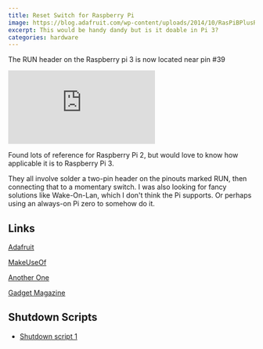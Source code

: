 ```yaml
---
title: Reset Switch for Raspberry Pi
image: https://blog.adafruit.com/wp-content/uploads/2014/10/RasPiBPlusResetHeader.jpg
excerpt: This would be handy dandy but is it doable in Pi 3?
categories: hardware
---
```


The RUN header on the Raspberry pi 3 is now located near pin #39

![RUN Header](https://github.com/raspberrypisig/raspberrypisig.github.io/edit/master/_posts/2017-1-8-reset-switch-for-raspberry-pi.md)

Found lots of reference for Raspberry Pi 2, but would love to know how applicable it is to Raspberry Pi 3.

They all involve solder a two-pin header on the pinouts marked RUN, then connecting that to a momentary switch. I was also looking for fancy solutions like Wake-On-Lan, which I don't think the Pi supports. Or perhaps using an always-on Pi zero to somehow do it.

## Links
[Adafruit](https://blog.adafruit.com/2014/10/10/making-a-reset-switch-for-your-raspberry-pi-model-b-run-pads-piday-raspberrypi-raspberry_pi/)

[MakeUseOf](http://www.makeuseof.com/tag/add-reset-switch-raspberry-pi/)

[Another One](http://www.raspberry-pi-geek.com/Archive/2013/01/Adding-an-On-Off-switch-to-your-Raspberry-Pi)

[Gadget Magazine](https://www.gadgetdaily.xyz/pipanther-interview/)

## Shutdown Scripts
* [Shutdown script 1](https://github.com/g0to/misc_scripts/blob/master/raspi_gpio_actions.sh)
